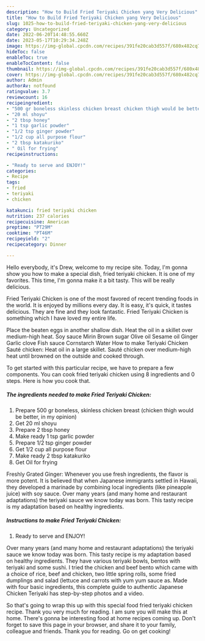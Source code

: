 ```yaml
---
description: "How to Build Fried Teriyaki Chicken yang Very Delicious"
title: "How to Build Fried Teriyaki Chicken yang Very Delicious"
slug: 1025-how-to-build-fried-teriyaki-chicken-yang-very-delicious
category: Uncategorized
date: 2022-06-20T14:48:55.660Z
date: 2023-05-17T10:29:34.248Z
image: https://img-global.cpcdn.com/recipes/391fe20cab3d557f/680x482cq70/fried-teriyaki-chicken-recipe-main-photo.jpg
hideToc: false
enableToc: true
enableTocContent: false
thumbnail: https://img-global.cpcdn.com/recipes/391fe20cab3d557f/680x482cq70/fried-teriyaki-chicken-recipe-main-photo.jpg
cover: https://img-global.cpcdn.com/recipes/391fe20cab3d557f/680x482cq70/fried-teriyaki-chicken-recipe-main-photo.jpg
author: Admin
authorAv: notfound
ratingvalue: 3.7
reviewcount: 16
recipeingredient:
- "500 gr boneless skinless chicken breast chicken thigh would be better in my opinion"
- "20 ml shoyu"
- "2 tbsp honey"
- "1 tsp garlic powder"
- "1/2 tsp ginger powder"
- "1/2 cup all purpose flour"
- "2 tbsp katakuriko"
- " Oil for frying"
recipeinstructions:

- "Ready to serve and ENJOY!"
categories:
- Recipe
tags:
- fried
- teriyaki
- chicken

katakunci: fried teriyaki chicken 
nutrition: 237 calories
recipecuisine: American
preptime: "PT29M"
cooktime: "PT46M"
recipeyield: "2"
recipecategory: Dinner

---
```



Hello everybody, it's Drew, welcome to my recipe site. Today, I'm gonna show you how to make a special dish, fried teriyaki chicken. It is one of my favorites. This time, I'm gonna make it a bit tasty. This will be really delicious.

Fried Teriyaki Chicken is one of the most favored of recent trending foods in the world. It is enjoyed by millions every day. It is easy, it's quick, it tastes delicious. They are fine and they look fantastic. Fried Teriyaki Chicken is something which I have loved my entire life.

Place the beaten eggs in another shallow dish. Heat the oil in a skillet over medium-high heat. Soy sauce Mirin Brown sugar Olive oil Sesame oil Ginger Garlic clove Fish sauce Cornstarch Water How to make Teriyaki Chicken Sauté chicken: Heat oil in a large skillet. Sauté chicken over medium-high heat until browned on the outside and cooked through.


To get started with this particular recipe, we have to prepare a few components. You can cook fried teriyaki chicken using 8 ingredients and 0 steps. Here is how you cook that.

<!--inarticleads1-->

##### The ingredients needed to make Fried Teriyaki Chicken:

1. Prepare 500 gr boneless, skinless chicken breast (chicken thigh would be better, in my opinion)
1. Get 20 ml shoyu
1. Prepare 2 tbsp honey
1. Make ready 1 tsp garlic powder
1. Prepare 1/2 tsp ginger powder
1. Get 1/2 cup all purpose flour
1. Make ready 2 tbsp katakuriko
1. Get  Oil for frying


Freshly Grated Ginger: Whenever you use fresh ingredients, the flavor is more potent. It is believed that when Japanese immigrants settled in Hawaii, they developed a marinade by combining local ingredients (like pineapple juice) with soy sauce. Over many years (and many home and restaurant adaptations) the teriyaki sauce we know today was born. This tasty recipe is my adaptation based on healthy ingredients. 

<!--inarticleads2-->

##### Instructions to make Fried Teriyaki Chicken:


1. Ready to serve and ENJOY!

Over many years (and many home and restaurant adaptations) the teriyaki sauce we know today was born. This tasty recipe is my adaptation based on healthy ingredients. They have various teriyaki bowls, bentos with teriyaki and some sushi. I tried the chicken and beef bento which came with a choice of rice, beef and chicken, two little spring rolls, some fried dumplings and salad (lettuce and carrots with yum yum sauce as. Made with four basic ingredients, this complete guide to authentic Japanese Chicken Teriyaki has step-by-step photos and a video. 

So that's going to wrap this up with this special food fried teriyaki chicken recipe. Thank you very much for reading. I am sure you will make this at home. There's gonna be interesting food at home recipes coming up. Don't forget to save this page in your browser, and share it to your family, colleague and friends. Thank you for reading. Go on get cooking!
